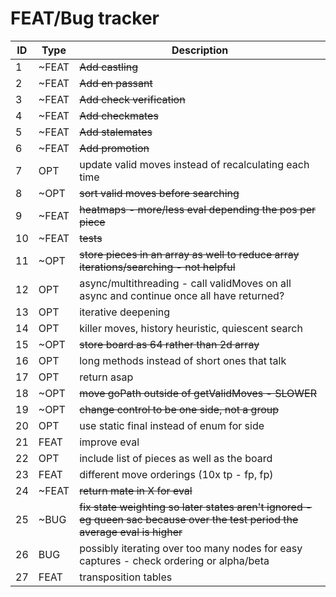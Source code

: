 # FEAT/Bug tracker

ID   | Type  | Description
---- | ----- | ----
1    | ~FEAT  | ~~Add castling~~
2    | ~FEAT  | ~~Add en passant~~
3    | ~FEAT  | ~~Add check verification~~
4    | ~FEAT  | ~~Add checkmates~~
5    | ~FEAT  | ~~Add stalemates~~
6    | ~FEAT  | ~~Add promotion~~
7    | OPT   | update valid moves instead of recalculating each time
8    | ~OPT   | ~~sort valid moves before searching~~
9    | ~FEAT  | ~~heatmaps - more/less eval depending the pos per piece~~
10   | ~FEAT  | ~~tests~~
11   | ~OPT   | ~~store pieces in an array as well to reduce array iterations/searching - not helpful~~
12   | OPT   | async/multithreading - call validMoves on all async and continue once all have returned?
13   | OPT   | iterative deepening
14   | OPT   | killer moves, history heuristic, quiescent search
15   | ~OPT   | ~~store board as 64 rather than 2d array~~
16   | OPT   | long methods instead of short ones that talk
17   | OPT   | return asap
18   | ~OPT   | ~~move goPath outside of getValidMoves - SLOWER~~
19   | ~OPT   | ~~change control to be one side, not a group~~
20   | OPT   | use static final instead of enum for side
21   | FEAT  | improve eval
22   | OPT   | include list of pieces as well as the board
23   | FEAT  | different move orderings (10x tp - fp, fp)
24   | ~FEAT  | ~~return mate in X for eval~~
25   | ~BUG   | ~~fix state weighting so later states aren't ignored - eg queen sac because over the test period the average eval is higher~~
26   | BUG   | possibly iterating over too many nodes for easy captures - check ordering or alpha/beta
27   | FEAT  | transposition tables